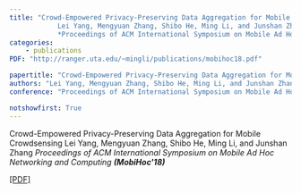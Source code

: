 ```yaml
---
title: "Crowd-Empowered Privacy-Preserving Data Aggregation for Mobile Crowdsensing 
            Lei Yang, Mengyuan Zhang, Shibo He, Ming Li, and Junshan Zhang 
            *Proceedings of ACM International Symposium on Mobile Ad Hoc Networking and Computing __(MobiHoc'18)__*"
categories:
    - publications
PDF: "http://ranger.uta.edu/~mingli/publications/mobihoc18.pdf"

papertitle: "Crowd-Empowered Privacy-Preserving Data Aggregation for Mobile Crowdsensing"
authors: "Lei Yang, Mengyuan Zhang, Shibo He, Ming Li, and Junshan Zhang"
conference: "Proceedings of ACM International Symposium on Mobile Ad Hoc Networking and Computing (MobiHoc'18)"

notshowfirst: True
---
```

Crowd-Empowered Privacy-Preserving Data Aggregation for Mobile Crowdsensing 
            Lei Yang, Mengyuan Zhang, Shibo He, Ming Li, and Junshan Zhang 
            *Proceedings of ACM International Symposium on Mobile Ad Hoc Networking and Computing __(MobiHoc'18)__*

[[PDF]](http://ranger.uta.edu/~mingli/publications/mobihoc18.pdf) 

